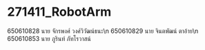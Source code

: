 # 271411_RobotArm
650610828 นาย จักรพงศ์ วงศ์วิวัฒน์ธนะ\n
650610829 นาย จินตพัฒน์ ตาอ้าย\n
650610853 นาย ภูรินท์ ภัทโรวาสน์
